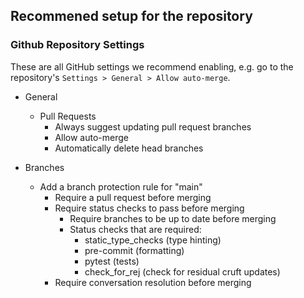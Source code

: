 ## Recommened setup for the repository
 ### Github Repository Settings
 These are all GitHub settings we recommend enabling, e.g. go to the repository's `Settings > General > Allow auto-merge`.

 * General
   * Pull Requests
     * Always suggest updating pull request branches 
     * Allow auto-merge
     * Automatically delete head branches

 * Branches
   * Add a branch protection rule for "main"
     * Require a pull request before merging
     * Require status checks to pass before merging
       * Require branches to be up to date before merging
       * Status checks that are required:
         * static_type_checks (type hinting)
         * pre-commit (formatting)
         * pytest (tests)
         * check_for_rej (check for residual cruft updates)
     * Require conversation resolution before merging
<!-- {BearID:6950e351a47a064b1c013f1a5b3a1d9f} -->